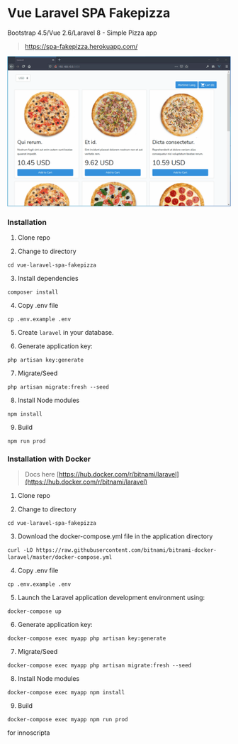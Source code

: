 # Vue Laravel SPA Fakepizza

Bootstrap 4.5/Vue 2.6/Laravel 8 - Simple Pizza app

> https://spa-fakepizza.herokuapp.com/

<img src="demo.gif" width="900">

### Installation

1. Clone repo

2. Change to directory

````
cd vue-laravel-spa-fakepizza
````   

3. Install dependencies

````
composer install
````

4. Copy .env file

```
cp .env.example .env
```

5. Create `laravel` in your database.

6. Generate application key:

````
php artisan key:generate
````

7. Migrate/Seed
````
php artisan migrate:fresh --seed
````

8. Install Node modules
````
npm install
````

9. Build

````
npm run prod
````

### Installation with Docker 

> Docs here [https://hub.docker.com/r/bitnami/laravel](https://hub.docker.com/r/bitnami/laravel)


1. Clone repo

2. Change to directory

````
cd vue-laravel-spa-fakepizza
```` 

3. Download the docker-compose.yml file in the application directory

````
curl -LO https://raw.githubusercontent.com/bitnami/bitnami-docker-laravel/master/docker-compose.yml
````

4. Copy .env file

```
cp .env.example .env
```

5. Launch the Laravel application development environment using:

```
docker-compose up
```
6. Generate application key:
````
docker-compose exec myapp php artisan key:generate
````

7. Migrate/Seed
````
docker-compose exec myapp php artisan migrate:fresh --seed
````

8. Install Node modules
````
docker-compose exec myapp npm install
````

9. Build

````
docker-compose exec myapp npm run prod
````

for innoscripta

